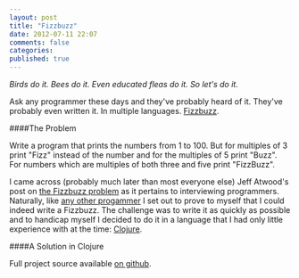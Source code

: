 ```yaml
---
layout: post
title: "Fizzbuzz"
date: 2012-07-11 22:07
comments: false
categories: 
published: true
---
```


_Birds do it. Bees do it. Even educated fleas do it. So let's do it._

<!-- more -->

Ask any programmer these days and they've probably heard of it. They've probably even written it. In multiple languages. [Fizzbuzz](http://weblog.raganwald.com/2007/01/dont-overthink-fizzbuzz.html).

####The Problem

Write a program that prints the numbers from 1 to 100. But for multiples of 3 print "Fizz" instead of the number and for the multiples of 5 print "Buzz".  
For numbers which are multiples of both three and five print "FizzBuzz".

I came across (probably much later than most everyone else) Jeff Atwood's post on [the Fizzbuzz problem](http://www.codinghorror.com/blog/2007/02/why-cant-programmers-program.html) as it pertains to interviewing programmers. Naturally, like [any other progammer](http://www.codinghorror.com/blog/2007/02/fizzbuzz-the-programmers-stairway-to-heaven.html) I set out to prove to myself that I could indeed write a Fizzbuzz. The challenge was to write it as quickly as possible and to handicap myself I decided to do it in a language that I had only little experience with at the time: [Clojure](http://clojure.org/).

####A Solution in Clojure

<div class="row-fluid">
  <div class="span10">
    <script src="https://gist.github.com/cacoco/5562510.js"></script>
  </div>
</div>

Full project source available [on github](https://github.com/cacoco/fizzbuzz).


